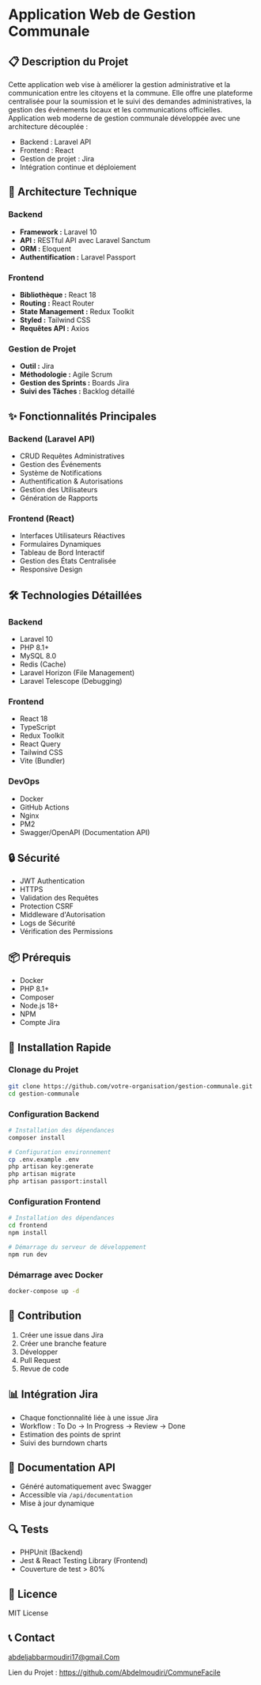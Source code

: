 # Application Web de Gestion Communale


## 📋 Description du Projet

Cette application web vise à améliorer la gestion administrative et la communication entre les citoyens et la commune. Elle offre une plateforme centralisée pour la soumission et le suivi des demandes administratives, la gestion des événements locaux et les communications officielles.
Application web moderne de gestion communale développée avec une architecture découplée :
- Backend : Laravel API
- Frontend : React
- Gestion de projet : Jira
- Intégration continue et déploiement

## 🎯 Architecture Technique

### Backend
- **Framework :** Laravel 10
- **API :** RESTful API avec Laravel Sanctum
- **ORM :** Eloquent
- **Authentification :** Laravel Passport

### Frontend
- **Bibliothèque :** React 18
- **Routing :** React Router
- **State Management :** Redux Toolkit
- **Styled :** Tailwind CSS
- **Requêtes API :** Axios

### Gestion de Projet
- **Outil :** Jira
- **Méthodologie :** Agile Scrum
- **Gestion des Sprints :** Boards Jira
- **Suivi des Tâches :** Backlog détaillé

## ✨ Fonctionnalités Principales

### Backend (Laravel API)
- CRUD Requêtes Administratives
- Gestion des Événements
- Système de Notifications
- Authentification & Autorisations
- Gestion des Utilisateurs
- Génération de Rapports

### Frontend (React)
- Interfaces Utilisateurs Réactives
- Formulaires Dynamiques
- Tableau de Bord Interactif
- Gestion des États Centralisée
- Responsive Design

## 🛠 Technologies Détaillées

### Backend
- Laravel 10
- PHP 8.1+
- MySQL 8.0
- Redis (Cache)
- Laravel Horizon (File Management)
- Laravel Telescope (Debugging)

### Frontend
- React 18
- TypeScript
- Redux Toolkit
- React Query
- Tailwind CSS
- Vite (Bundler)

### DevOps
- Docker
- GitHub Actions
- Nginx
- PM2
- Swagger/OpenAPI (Documentation API)

## 🔒 Sécurité

- JWT Authentication
- HTTPS
- Validation des Requêtes
- Protection CSRF
- Middleware d'Autorisation
- Logs de Sécurité
- Vérification des Permissions

## 📦 Prérequis

- Docker
- PHP 8.1+
- Composer
- Node.js 18+
- NPM
- Compte Jira

## 🚀 Installation Rapide

### Clonage du Projet
```bash
git clone https://github.com/votre-organisation/gestion-communale.git
cd gestion-communale
```

### Configuration Backend
```bash
# Installation des dépendances
composer install

# Configuration environnement
cp .env.example .env
php artisan key:generate
php artisan migrate
php artisan passport:install
```

### Configuration Frontend
```bash
# Installation des dépendances
cd frontend
npm install

# Démarrage du serveur de développement
npm run dev
```

### Démarrage avec Docker
```bash
docker-compose up -d
```

## 🤝 Contribution

1. Créer une issue dans Jira
2. Créer une branche feature
3. Développer
4. Pull Request
5. Revue de code

## 📊 Intégration Jira

- Chaque fonctionnalité liée à une issue Jira
- Workflow : To Do → In Progress → Review → Done
- Estimation des points de sprint
- Suivi des burndown charts

## 📡 Documentation API

- Généré automatiquement avec Swagger
- Accessible via `/api/documentation`
- Mise à jour dynamique

## 🔍 Tests

- PHPUnit (Backend)
- Jest & React Testing Library (Frontend)
- Couverture de test > 80%

## 📄 Licence

MIT License

## 📞 Contact

abdeljabbarmoudiri17@gmail.Com

Lien du Projet : https://github.com/Abdelmoudiri/CommuneFacile
